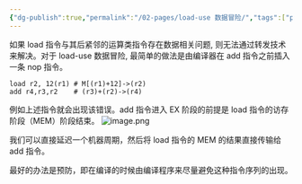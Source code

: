 ```yaml
---
{"dg-publish":true,"permalink":"/02-pages/load-use 数据冒险/","tags":["personal/blog","计算机组成原理/CPU"]}
---
```


如果 load 指令与其后紧邻的运算类指令存在数据相关问题, 则无法通过转发技术来解决。对于 load-use 数据冒险, 最简单的做法是由编译器在 add 指令之前插入一条 nop 指令。

```
load r2, 12(r1) # M[(r1)+12]->(r2)
add r4,r3,r2    # (r3)+(r2)->(r4)
```
例如上述指令就会出现该错误。add 指令进入 EX 阶段的前提是 load 指令的访存阶段（MEM）阶段结束。
![image.png](https://yelanyanyu-img-bed.oss-cn-hangzhou.aliyuncs.com/img/blog/2024/11/20241128220514.png)

我们可以直接延迟一个机器周期，然后将 load 指令的 MEM 的结果直接传输给 add 指令。

最好的办法是预防，即在编译的时候由编译程序来尽量避免这种指令序列的出现。